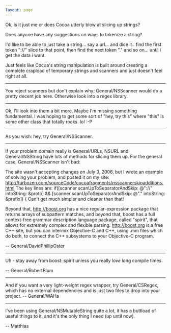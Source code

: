 ```yaml
---
layout: page
---
```




Ok, is it just me or does Cocoa utterly blow at slicing up strings?

Does anyone have any suggestions on ways to tokenize a string? 

I'd like to be able to just take a string... say a url... and dice it.. find the first token "://" slice to that point, then find the next token "." and so on... until i get the data i want.

Just feels like Cocoa's string manipulation is built around creating a complete crapload of temporary strings and scanners and just doesn't feel right at all. 

----
You reject scanners but don't explain why; General/NSScanner would do a pretty decent job here. Otherwise look into a regex library.

----
Ok, I'll look into them a bit more. Maybe I'm missing something fundamental. I was hoping to get some sort of "hey, try this" where "this" is some other class that totally rocks. lol :-P

----
As you wish: hey, try General/NSScanner.

----

If your problem domain really is General/URLs, NSURL and General/NSString have lots of methods for slicing them up. For the general case, General/NSScanner isn't bad:

The site wasn't accepting changes on July 3, 2006,  but I wrote an example of solving your problem, and posted it on my site: http://turbozen.com/sourceCode/cocoafragments/nsscannerskipadditions.html The key lines are:
     if([scanner scanUpToSeparatorAndSkip: @"://" intoString: &proto] &&
    [scanner scanUpToSeparatorAndSkip: @"." intoString: &prefix]) {  Can't get much simpler and cleaner than that!

Beyond that, http://boost.org has a nice regular-expression package that returns arrays of subpattern matches, and beyond that, boost has a full context-free grammar description language package, called "spirit", that allows for extremely complex and flexible parsing. http://boost.org is a free C++ site, but you can intermix Objective-C and C++, using .mm files which do both, to connect the C++ subsystems to your Objective-C program.

-- General/DavidPhillipOster

----
Uh - stay away from boost::spirit unless you really *love* long compile times. 

-- General/RobertBlum

----

And if you want a very light-weight regex wrapper, try General/CSRegex, which has no external dependencies and is just two files to drop into your project. -- General/WAHa

----
I've been using General/NSMutableString quite a lot, it has a buttload of useful things to it, and it's the only thing I need (up until now). 

-- Matthias